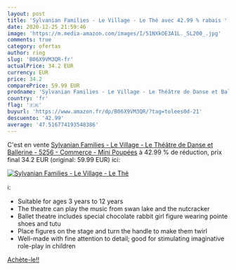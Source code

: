 ```yaml
---
layout: post
title: 'Sylvanian Families - Le Village - Le Thé avec 42.99 % rabais '
date: 2020-12-25 21:59:46
image: 'https://m.media-amazon.com/images/I/51NXkOE3A1L._SL200_.jpg'
comments: true
category: ofertas
author: ring
slug: 'B06X9VM3QR-fr'
actualPrice: 34.2 EUR
currency: EUR
price: 34.2
comparePrice: 59.99 EUR
prodname: 'Sylvanian Families - Le Village - Le Théâtre de Danse et Ballerine - 5256 - Commerce - Mini Poupées'
country: 'fr'
flag: '🇫🇷'
buyurl: 'https://www.amazon.fr/dp/B06X9VM3QR/?tag=tolees0d-21'
descuento: '42.99'
average: '47.516774193548386'
---
```


C'est en vente [Sylvanian Families - Le Village - Le Théâtre de Danse et Ballerine - 5256 - Commerce - Mini Poupées](https://www.amazon.fr/dp/B06X9VM3QR/?tag=tolees0d-21)  à  42.99 % de réduction, prix final  34.2 EUR (original: 59.99 EUR) ici:

[![Sylvanian Families - Le Village - Le Thé](https://m.media-amazon.com/images/I/51NXkOE3A1L._SL200_.jpg)](https://www.amazon.fr/dp/B06X9VM3QR/?tag=tolees0d-21)

ℹ️:

- Suitable for ages 3 years to 12 years
- The theatre can play the music from swan lake and the nutcracker
- Ballet theatre includes special chocolate rabbit girl figure wearing pointe shoes and tutu
- Place figures on the stage and turn the handle to make them twirl
- Well-made with fine attention to detail; good for stimulating imaginative role-play in children

[Achète-le!!](https://www.amazon.fr/dp/B06X9VM3QR/?tag=tolees0d-21)
